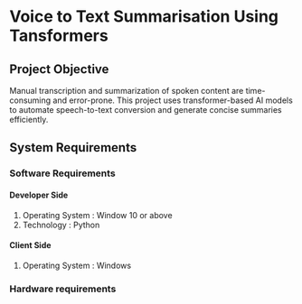 # Voice to Text Summarisation Using Tansformers
## Project Objective
Manual transcription and summarization of spoken content are time-consuming and error-prone. This project uses transformer-based AI models to automate speech-to-text conversion and generate concise summaries efficiently.
## System Requirements
### Software Requirements 
#### Developer Side 
1. Operating System : Window 10 or above
2. Technology : Python
#### Client Side 
1. Operating System : Windows
### Hardware requirements 
